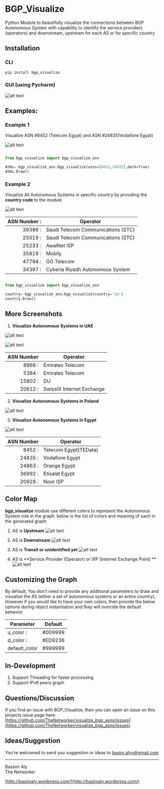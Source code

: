 BGP_Visualize
============
Python Module to beautifully visualize the connections between BGP Autonomous System with capability to identify the service providers (operators) and downstream, upstream for each AS or for specific country
 
## Installation

### CLI

```py
pip install bgp_visualize
```

### GUI (using Pycharm)

![alt text](https://raw.githubusercontent.com/TheNetworker/visualize_bgp_asns/master/Pycharm.png)

## Examples:

### Example 1
Visualize ASN #8452 (Telecom Egypt) and ASN #24835(Vodafone Egypt)

![alt text](https://raw.githubusercontent.com/TheNetworker/visualize_bgp_asns/master/8452.png)

```py

from bgp_visualize import bgp_visualize_asn

ASNs= bgp_visualize_asn.bgp_visualize(asns=[8452,24835],dark=True)
ASNs.Draw()

```

### Example 2
Visualize All Autonomous Systems in specific country by providing the **country code** to the module 

![alt text](https://raw.githubusercontent.com/TheNetworker/visualize_bgp_asns/master/KSA.png)

| ASN Number   :| Operator                           |
|--------------:|-------------------------------------|
| 39386        :| Saudi Telecom Communications (STC)|
| 25019        :| Saudi Telecom Communications (STC)|
| 25233        :| AwalNet ISP                       |
| 35819        :| Mobily                             | 
| 47794        :| GO Telecom                         |
| 34397        :| Cyberia Riyadh Autonomous System |



```py

from bgp_visualize import bgp_visualize_asn

country= bgp_visualize_asn.bgp_visualize(country='sa')
country.Draw()

```

More Screenshots
----------------
1. **Visualize Autonomous Systems in UAE**

  ![alt text](https://raw.githubusercontent.com/TheNetworker/visualize_bgp_asns/master/UAE_BLACK_Zoom2.png)


  ![alt text](https://raw.githubusercontent.com/TheNetworker/visualize_bgp_asns/master/UAE_Zoom1.png)

| ASN Number    | Operator                   |
|--------------:|----------------------------|
| 8966         :| Emirates Telecom           |
| 5384         :| Emirates Telecom           |
| 15802        :| DU                        | 
| 20612        :| SwissIX Internet Exchange |




2. **Visualize Autonomous Systems in Poland**
  
  ![alt text](https://raw.githubusercontent.com/TheNetworker/visualize_bgp_asns/master/Poland_Zoom2.png)

3. **Visualize Autonomous Systems in Egypt**

  ![alt text](https://raw.githubusercontent.com/TheNetworker/visualize_bgp_asns/master/EG.png)

| ASN Number    | Operator                |
|--------------:|---------------------   |
| 8452         :| Telecom Egypt(TEData)   |
| 24835        :| Vodafone Egypt          | 
| 24863        :| Orange Egypt            |
| 36992        :| Etisalat Egypt          |
| 20928        :| Noor ISP                |


Color Map
-------------
**bgp_visualize** module use different colors to represent the Autonomous System role in the graph. below is the list of colors and meaning of each in the generated graph

1. AS is **Upstream** ![alt text](https://raw.githubusercontent.com/TheNetworker/visualize_bgp_asns/master/Upstream_Icon.png)

1. AS is **Downstream** ![alt text](https://raw.githubusercontent.com/TheNetworker/visualize_bgp_asns/master/Downstream_Icon.png)

1. AS is **Transit or unidentified yet** ![alt text](https://raw.githubusercontent.com/TheNetworker/visualize_bgp_asns/master/Transiet_or_unidentified_icon.png)

1. AS is **Service Provider (Operator) or IXP (Internet Exchange Point) ** ![alt text](https://raw.githubusercontent.com/TheNetworker/visualize_bgp_asns/master/operators_icons.png)

Customizing the Graph
---------------------
By default, You don't need to provide any additional parameters to draw and visualize the AS (either a set of autonomous systems or an entire country), However if you would like to have your own colors, then provide the below options during object instantiation and they will override the default behavior 


| Parameter     | Default       |
| ------------- |:-------------:|
| u_color      :| #009999       |
| d_color      :| #ED9236       | 
| default_color | #999999       |


## In-Development
1. Support Threading for faster processing
2. Support IPv6 peers graph

## Questions/Discussion

If you find an issue with BGP_Visualize, then you can open an issue on this projects issue page here: [https://github.com/TheNetworker/visualize_bgp_asns/issues](https://github.com/TheNetworker/visualize_bgp_asns/issues)

## Ideas/Suggestion
You're welcomed to send you suggestion or ideas to [basim.alyy@gmail.com](mailto:basim.alyy@gmail.com)

---    
Bassim Aly  
The Networker

[http://basimaly.wordpress.com/](http://basimaly.wordpress.com/)
